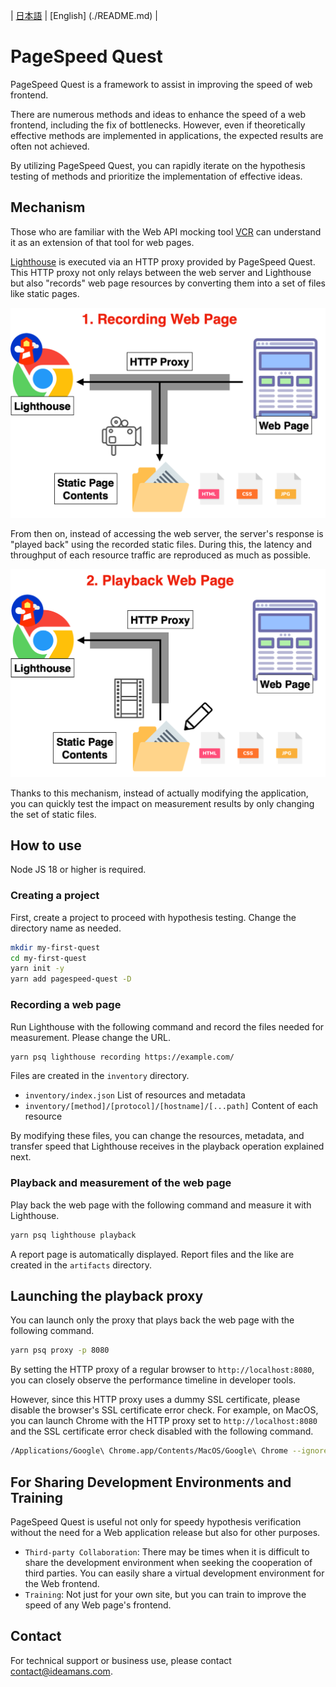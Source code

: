 | [日本語](./README.ja.md) | [English] (./README.md) |

# PageSpeed Quest

PageSpeed Quest is a framework to assist in improving the speed of web frontend.

There are numerous methods and ideas to enhance the speed of a web frontend, including the fix of bottlenecks. However, even if theoretically effective methods are implemented in applications, the expected results are often not achieved.

By utilizing PageSpeed Quest, you can rapidly iterate on the hypothesis testing of methods and prioritize the implementation of effective ideas.

## Mechanism

Those who are familiar with the Web API mocking tool [VCR](https://github.com/vcr/vcr) can understand it as an extension of that tool for web pages.

[Lighthouse](https://developer.chrome.com/docs/lighthouse/overview/) is executed via an HTTP proxy provided by PageSpeed Quest. This HTTP proxy not only relays between the web server and Lighthouse but also "records" web page resources by converting them into a set of files like static pages.

![Recording](./docs/recording.png)

From then on, instead of accessing the web server, the server's response is "played back" using the recorded static files. During this, the latency and throughput of each resource traffic are reproduced as much as possible.

![Playback](./docs/playback.png)

Thanks to this mechanism, instead of actually modifying the application, you can quickly test the impact on measurement results by only changing the set of static files.

## How to use

Node JS 18 or higher is required.

### Creating a project

First, create a project to proceed with hypothesis testing. Change the directory name as needed.

```sh
mkdir my-first-quest
cd my-first-quest
yarn init -y
yarn add pagespeed-quest -D
```

### Recording a web page

Run Lighthouse with the following command and record the files needed for measurement. Please change the URL.

```sh
yarn psq lighthouse recording https://example.com/
```

Files are created in the `inventory` directory.

- `inventory/index.json` List of resources and metadata
- `inventory/[method]/[protocol]/[hostname]/[...path]` Content of each resource

By modifying these files, you can change the resources, metadata, and transfer speed that Lighthouse receives in the playback operation explained next.

### Playback and measurement of the web page

Play back the web page with the following command and measure it with Lighthouse.

```sh
yarn psq lighthouse playback
```

A report page is automatically displayed. Report files and the like are created in the `artifacts` directory.

## Launching the playback proxy

You can launch only the proxy that plays back the web page with the following command.

```sh
yarn psq proxy -p 8080
```

By setting the HTTP proxy of a regular browser to `http://localhost:8080`, you can closely observe the performance timeline in developer tools.

However, since this HTTP proxy uses a dummy SSL certificate, please disable the browser's SSL certificate error check. For example, on MacOS, you can launch Chrome with the HTTP proxy set to `http://localhost:8080` and the SSL certificate error check disabled with the following command.

```sh
/Applications/Google\ Chrome.app/Contents/MacOS/Google\ Chrome --ignore-certificate-errors --proxy-server=http://localhost:8080
```

## For Sharing Development Environments and Training

PageSpeed Quest is useful not only for speedy hypothesis verification without the need for a Web application release but also for other purposes.

- `Third-party Collaboration`: There may be times when it is difficult to share the development environment when seeking the cooperation of third parties. You can easily share a virtual development environment for the Web frontend.
- `Training`: Not just for your own site, but you can train to improve the speed of any Web page's frontend.

## Contact

For technical support or business use, please contact <contact@ideamans.com>.
